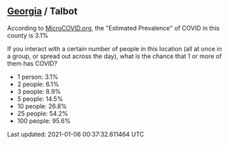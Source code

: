 
## [Georgia](/united-states/georgia) / Talbot

According to [MicroCOVID.org](http://microcovid.org),
the "Estimated Prevalence" of COVID in this county is 3.1%

If you interact with a certain number of people in this location
(all at once in a group, or spread out across the day), what is the chance that
1 or more of them has COVID?

- 1 person: 3.1%
- 2 people: 6.1%
- 3 people: 8.9%
- 5 people: 14.5%
- 10 people: 26.8%
- 25 people: 54.2%
- 100 people: 95.6%

Last updated: 2021-01-06 00:37:32.611464 UTC
